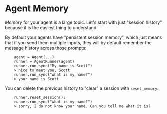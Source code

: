 # Agent Memory

_Memory_ for your agent is a large topic. Let's start with just "session history" because it
is the easiest thing to understand.

By default your agents have "persistent session memory", which just means that if you send
them multiple inputs, they will by default remember the message history across those
prompts:

```
    agent = Agent(...)
    runner = AgentRunner(agent)
    runner.run_sync("My name is Scott")
    > nice to meet you, Scott
    runner.run_sync("what is my name?")
    > your name is Scott
```

You can delete the previous history to "clear" a session with `reset_memory`.

```
    runner.reset_session();
    runner.run_sync("what is my name?")
    > sorry, I do not know your name. Can you tell me what it is?
```
